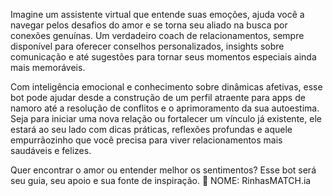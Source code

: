 Imagine um assistente virtual que entende suas emoções, ajuda você a navegar pelos desafios do amor e se torna seu aliado na busca por conexões genuínas. Um verdadeiro coach de relacionamentos, sempre disponível para oferecer conselhos personalizados, insights sobre comunicação e até sugestões para tornar seus momentos especiais ainda mais memoráveis.

Com inteligência emocional e conhecimento sobre dinâmicas afetivas, esse bot pode ajudar desde a construção de um perfil atraente para apps de namoro até a resolução de conflitos e o aprimoramento da sua autoestima. Seja para iniciar uma nova relação ou fortalecer um vínculo já existente, ele estará ao seu lado com dicas práticas, reflexões profundas e aquele empurrãozinho que você precisa para viver relacionamentos mais saudáveis e felizes.

Quer encontrar o amor ou entender melhor os sentimentos? Esse bot será seu guia, seu apoio e sua fonte de inspiração. 💙
NOME: RinhasMATCH.ia
